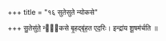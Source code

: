 +++
title = "१६ सुतेसुते न्योकसे"

+++
सु॒तेसु॑ते॒ न्यो᳡कसे बृ॒हद्बृ॑ह॒त एद॒रिः। इन्द्रा॑य शू॒षम॑र्चति ॥